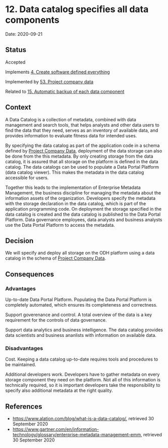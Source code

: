 # 12. Data catalog specifies all data components

Date: 2020-09-21

## Status

Accepted

Implements [4. Create software defined everything](0004-create-software-defined-everything.md)

Implemented by [53. Project company data](0053-project-company-data.md)

Related to [15. Automatic backup of each data component](0015-automatic-backup-of-each-data-component.md)

## Context

A Data Catalog is a collection of metadata, combined with data management and search tools, that helps analysts and other data users to find the data that they need, serves as an inventory of available data, and provides information to evaluate fitness data for intended uses.

By specifying the data catalog as part of the application code in a schema defined by [Project Company Data](0053-project-company-data.md), deployment of the data storage can also be done from the this metadata. By only creating storage from the data catalog, it is assured that all storage on the platform is defined in the data catalog. 
The data catalogs can be used to populate a Data Portal Platform (data catalog viewer). This makes the metadata in the data catalog accessible for users.

Together this leads to the implementation of Enterprise Metadata Management, the business discipline for managing the metadata about the information assets of the organization.
Developers specify the metadata with the storage declaration in the data catalog, which is part of the application programming code. On deployment the storage specified in the data catalog is created and the data catalog is published to the Data Portal Platform. Data governance employees, data analysts and business analysts use the Data Portal Platform to access the metadata.

## Decision

We will specify and deploy all storage on the ODH platform using a data catalog in the schema of [Project Company Data](0053-project-company-data.md).

## Consequences

### Advantages

Up-to-date Data Portal Platform. Populating the Data Portal Platform is completely automated, which ensures its completeness and correctness.

Support goverenance and control. A total overview of the data is a key requirement for the controls of data governance.

Support data analytics and business intelligence. The data catalog provides data scientists and business ananlists with information on available data.

### Disadvantages

Cost. Keeping a data catalog up-to-date requires tools and procedures to be maintained.

Additional developers work. Developers have to gather metadata on every storage component they need on the platform. Not all of this information is technically required, so it is important developers take the responsibility to specify also additional metadata at the right quality.

## References

* https://www.alation.com/blog/what-is-a-data-catalog/, retrieved 30 September 2020
* https://www.gartner.com/en/information-technology/glossary/enterprise-metadata-management-emm, retrieved 30 September 2020
